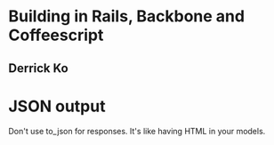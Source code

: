 # Building in Rails, Backbone and Coffeescript

## Derrick Ko


# JSON output

  Don't use to_json for responses. It's like having HTML in your models.

